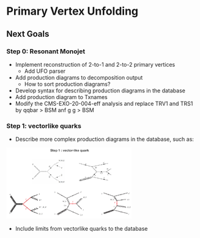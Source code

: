 # Primary Vertex Unfolding

## Next Goals

### Step 0: Resonant Monojet

 * Implement reconstruction of 2-to-1 and 2-to-2 primary vertices
      * Add UFO parser
 * Add production diagrams to decomposition output
   * How to sort production diagrams?
 * Develop syntax for describing production diagrams in the database
 * Add production diagram to Txnames
 * Modify the CMS-EXO-20-004-eff analysis and replace TRV1 and TRS1 by qqbar > BSM anf g g > BSM

 ### Step 1: vectorlike quarks

  * Describe more complex production diagrams in the database, such as:

   <p float="left">
    <img src="PVinfoStep1.png" alt="Diagrams for step" width=65% height=45% />
  </p>

  * Include limits from vectorlike quarks to the database 


